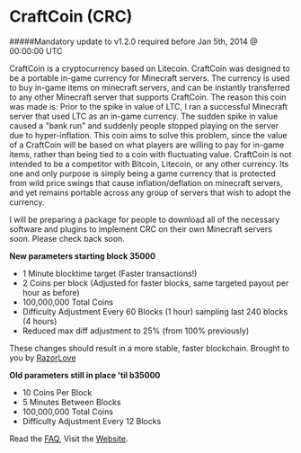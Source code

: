 CraftCoin (CRC)
===============

#####Mandatory update to v1.2.0 required before Jan 5th, 2014 @ 00:00:00 UTC

CraftCoin is a cryptocurrency based on Litecoin. CraftCoin was designed to be a portable in-game currency for 
Minecraft servers. The currency is used to buy in-game items on minecraft servers, and can be instantly transferred
to any other Minecraft server that supports CraftCoin.  The reason this coin was made is: Prior to the spike in value 
of LTC, I ran a successful Minecraft server that used LTC as an in-game currency. The sudden spike in value caused a 
"bank run" and suddenly people stopped playing on the server due to hyper-inflation. This coin aims to solve this 
problem, since the value of a CraftCoin will be based on what players are willing to pay for in-game items, rather than
being tied to a coin with fluctuating value. CraftCoin is not intended to be a competitor with Bitcoin, Litecoin, or 
any other currency. Its one and only purpose is simply being a game currency that is protected from wild price swings 
that cause inflation/deflation on minecraft servers, and yet remains portable across any group of servers that wish to
adopt the currency.

I will be preparing a package for people to download all of the necessary software and plugins to implement CRC on 
their own Minecraft servers soon. Please check back soon.

**New parameters starting block 35000**
* 1 Minute blocktime target (Faster transactions!)
* 2 Coins per block (Adjusted for faster blocks, same targeted payout per hour as before)
* 100,000,000 Total Coins
* Difficulty Adjustment Every 60 Blocks (1 hour) sampling last 240 blocks (4 hours)
* Reduced max diff adjustment to 25% (from 100% previously)

These changes should result in a more stable, faster blockchain.
Brought to you by [RazorLove](https://github.com/RazorLove/)

**Old parameters still in place 'til b35000**
* 10 Coins Per Block
* 5 Minutes Between Blocks
* 100,000,000 Total Coins
* Difficulty Adjustment Every 12 Blocks

Read the [FAQ](http://craftcoin.net/faq.html), Visit the [Website](http://craftcoin.net).

